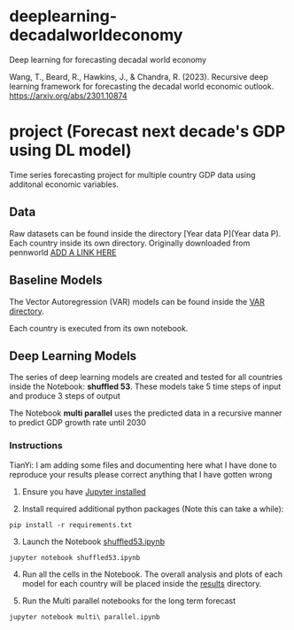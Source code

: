 # deeplearning-decadalworldeconomy
Deep learning for forecasting decadal world economy

Wang, T., Beard, R., Hawkins, J., & Chandra, R. (2023). Recursive deep learning framework for forecasting the decadal world economic outlook.
https://arxiv.org/abs/2301.10874

# project (Forecast next decade's GDP using DL model)

Time series forecasting project for multiple country GDP data using
additonal economic variables.

## Data

Raw datasets can be found inside the directory [Year data P](Year data P).
Each country inside its own directory.
Originally downloaded from pennworld [ADD A LINK HERE]()

## Baseline Models

The Vector Autoregression (VAR) models can be found inside the [VAR directory](VAR).

Each country is executed from its own notebook.


## Deep Learning Models

The series of deep learning models are created and tested for all countries inside the 
Notebook: **shuffled 53**. These models take 5 time steps of input and produce 3 steps
of output
  
The Notebook **multi parallel** uses the predicted data in a recursive manner to predict 
GDP growth rate until 2030


### Instructions

TianYi: I am adding some files and documenting here what I have done to reproduce your results
please correct anything that I have gotten wrong

1. Ensure you have [Jupyter installed](https://jupyter.org/install)


2. Install required additional python packages (Note this can take a while):
```
pip install -r requirements.txt
```

3. Launch the Notebook [shuffled53.ipynb](shuffled53.ipynb)
```
jupyter notebook shuffled53.ipynb
```
 
4. Run all the cells in the Notebook. The overall analysis and plots of each model for each country
will be placed inside the [results](results) directory.


5. Run the Multi parallel notebooks for the long term forecast
```
jupyter notebook multi\ parallel.ipynb
```



